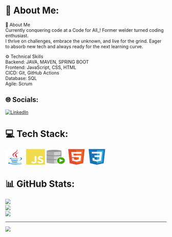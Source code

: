 # 👀 About Me:  
🚀 About Me  
Currently conquering code at a Code for All_! Former welder turned coding enthusiast.  
I thrive on challenges, embrace the unknown, and live for the grind. Eager to absorb new tech and always ready for the next learning curve.  

⚙️ Technical Skills  
Backend: JAVA, MAVEN, SPRING BOOT  
Frontend: JavaScript, CSS, HTML  
CICD: Git, GitHub Actions  
Database: SQL  
Agile: Scrum


## 🌐 Socials:
[![LinkedIn](https://img.shields.io/badge/LinkedIn-%230077B5.svg?logo=linkedin&logoColor=white)](https://linkedin.com/in/miguelcardoso19) 

# 💻 Tech Stack:
  <div>
    <img align="center" alt="Java" height="50" width="60" src="https://raw.githubusercontent.com/devicons/devicon/master/icons/java/java-original.svg">
    <img align="center" alt="Js" height="50" width="60" src="https://raw.githubusercontent.com/devicons/devicon/master/icons/javascript/javascript-plain.svg">
    <img align="center" alt="Database" height="50" width="60" src="https://raw.githubusercontent.com/devicons/devicon/6910f0503efdd315c8f9b858234310c06e04d9c0/icons/sqldeveloper/sqldeveloper-original.svg">
    <img align="center" alt="HTML" height="50" width="60" src="https://raw.githubusercontent.com/devicons/devicon/master/icons/html5/html5-original.svg">
    <img align="center" alt="CSS" height="50" width="60" src="https://raw.githubusercontent.com/devicons/devicon/master/icons/css3/css3-original.svg">
  </div>

# 📊 GitHub Stats:
![](https://github-readme-stats.vercel.app/api?username=miguelcardoso19&theme=react&hide_border=false&include_all_commits=true&count_private=true)<br/>
![](https://github-readme-streak-stats.herokuapp.com/?user=miguelcardoso19&theme=react&hide_border=false)<br/>
![](https://github-readme-stats.vercel.app/api/top-langs/?username=miguelcardoso19&theme=react&hide_border=false&include_all_commits=true&count_private=true&layout=compact)

---
[![](https://visitcount.itsvg.in/api?id=miguelcardoso19&icon=0&color=0)](https://visitcount.itsvg.in)

<!-- Proudly created with GPRM ( https://gprm.itsvg.in ) -->
